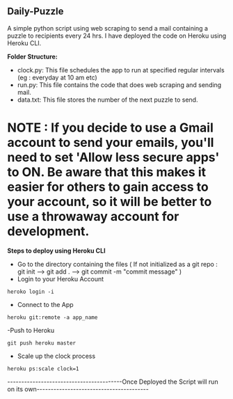 ## Daily-Puzzle
A simple python script using web scraping to send a mail containing a puzzle to recipients every 24 hrs.
I have deployed the code on Heroku using Heroku CLI.


**Folder Structure:**
- clock.py: This file schedules the app to run at specified regular intervals (eg : everyday at 10 am etc)
- run.py: This file contains the code that does web scraping and sending mail.
- data.txt: This file stores the number of the next puzzle to send.

# NOTE : If you decide to use a Gmail account to send your emails, you'll need to set 'Allow less secure apps' to ON. Be aware that this makes it easier for others to gain access to your account, so it will be better to use a throwaway account for development.


**Steps to deploy using Heroku CLI**
- Go to the directory containing the files ( If not initialized as a git repo : git init --> git add . --> git commit -m "commit message" )
- Login to your Heroku Account
```
heroko login -i
```
- Connect to the App
```
heroku git:remote -a app_name
```
-Push to Heroku 
```
git push heroku master
```
- Scale up the clock process 
```
heroku ps:scale clock=1
```

-----------------------------------------Once Deployed the Script will run on its own----------------------------------------
